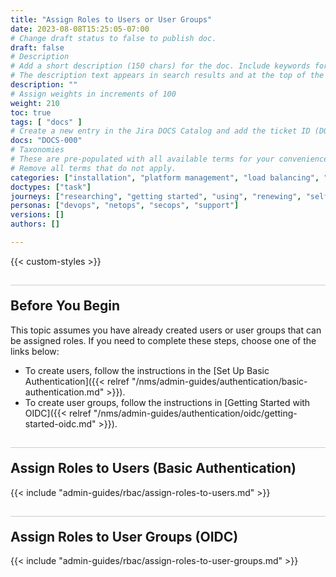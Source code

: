 ```yaml
---
title: "Assign Roles to Users or User Groups"
date: 2023-08-08T15:25:05-07:00
# Change draft status to false to publish doc.
draft: false
# Description
# Add a short description (150 chars) for the doc. Include keywords for SEO. 
# The description text appears in search results and at the top of the doc.
description: ""
# Assign weights in increments of 100
weight: 210
toc: true
tags: [ "docs" ]
# Create a new entry in the Jira DOCS Catalog and add the ticket ID (DOCS-<number>) below
docs: "DOCS-000"
# Taxonomies
# These are pre-populated with all available terms for your convenience.
# Remove all terms that do not apply.
categories: ["installation", "platform management", "load balancing", "api management", "service mesh", "security", "analytics"]
doctypes: ["task"]
journeys: ["researching", "getting started", "using", "renewing", "self service"]
personas: ["devops", "netops", "secops", "support"]
versions: []
authors: []

---
```


{{< custom-styles >}}

<style>
h2 {
  border-top: 1px solid #ccc;
  padding-top:20px;
}
</style>

## Before You Begin

This topic assumes you have already created users or user groups that can be assigned roles. If you need to complete these steps, choose one of the links below:

- To create users, follow the instructions in the [Set Up Basic Authentication]({{< relref "/nms/admin-guides/authentication/basic-authentication.md" >}}).
- To create user groups, follow the instructions in [Getting Started with OIDC]({{< relref "/nms/admin-guides/authentication/oidc/getting-started-oidc.md" >}}).


## Assign Roles to Users (Basic Authentication)

{{< include "admin-guides/rbac/assign-roles-to-users.md" >}}

## Assign Roles to User Groups (OIDC)

{{< include "admin-guides/rbac/assign-roles-to-user-groups.md" >}}
